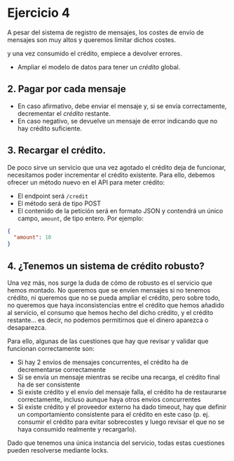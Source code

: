# Ejercicio 4

A pesar del sistema de registro de mensajes, los costes de envío de mensajes son muy altos y queremos limitar dichos costes.

y una vez consumido el crédito, empiece a devolver errores.

- Ampliar el modelo de datos para tener un _crédito_ global.

## 2. Pagar por cada mensaje

- En caso afirmativo, debe enviar el mensaje y, si se envía correctamente, decrementar el _crédito_ restante.
- En caso negativo, se devuelve un mensaje de error indicando que no hay crédito suficiente.

## 3. Recargar el crédito.

De poco sirve un servicio que una vez agotado el crédito deja de funcionar, necesitamos poder incrementar el crédito existente.
Para ello, debemos ofrecer un método nuevo en el API para meter crédito:

- El endpoint será `/credit`
- El método será de tipo POST
- El contenido de la petición será en formato JSON y contendrá un único campo, `amount`, de tipo entero.
  Por ejemplo:

```json
{
  "amount": 10
}
```

## 4. ¿Tenemos un sistema de crédito robusto?

Una vez más, nos surge la duda de cómo de robusto es el servicio que hemos montado.
No queremos que se envíen mensajes si no tenemos crédito, ni queremos que no se pueda ampliar el crédito, pero sobre todo, no queremos que haya inconsistencias entre el crédito que hemos añadido al servicio, el consumo que hemos hecho del dicho crédito, y el crédito restante... es decir, no podemos permitirnos que el dinero aparezca o desaparezca.

Para ello, algunas de las cuestiones que hay que revisar y validar que funcionan correctamente son:

- Si hay 2 envíos de mensajes concurrentes, el crédito ha de decrementarse correctamente
- Si se envía un mensaje mientras se recibe una recarga, el crédito final ha de ser consistente
- Si existe crédito y el envío del mensaje falla, el crédito ha de restaurarse correctamente, incluso aunque haya otros envíos concurrentes
- Si existe crédito y el proveedor externo ha dado timeout, hay que definir un comportamiento consistente para el crédito en este caso (p. ej. consumir el crédito para evitar sobrecostes y luego revisar el que no se haya consumido realmente y recargarlo).

Dado que tenemos una única instancia del servicio, todas estas cuestiones pueden resolverse mediante locks.
